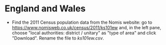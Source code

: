 England and Wales
=================
- Find the 2011 Census population data from the Nomis website: go to https://www.nomisweb.co.uk/census/2011/ks101ew and, in the left pane, choose "local authorities: district / unitary" as "type of area" and click "Download". Rename the file to _ks101ew.csv_.
